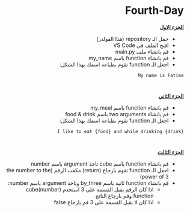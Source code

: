 
<div dir=rtl> 


<h1>Fourth-Day</h1>


<p dir="rtl">
 <strong><a href="https://docs.google.com/document/d/1stcvqGYWDplD6eUdKk-LS_OkbApIlOyDXrQJ3rbIBoc/edit">الجزء الاول</a></strong></p>
  
  
  
- حمل الـ repository (هذا الفولدر)
- افتح الملف في VS Code
- قم بانشاء ملف main.py
- قم بانشاء function باسم my_name 
- اجعل الـ function تقوم بطباعة اسمك بهذا الشكل:

<div>

```
My name is Fatima
```

</div>

 <h1></h1>
<p dir="rtl">
<strong><a href="https://docs.google.com/document/d/1sA89c0LxxoBCoTHY9UvwdLftiFQ1g3EhAYEMoltLLTg/edit#">الجزء الثاني</a></strong></p>

- قم بانشاء function باسم my_meal 
- قم بانشاء two arguments باسم food & drink 
- اجعل الـ function تقوم بطباعة اسمك بهذا الشكل:

<div>

```
I like to eat {food} and while drinking {drink}
```

</div>

 <h1></h1>
<p dir="rtl">
<strong><a href="https://docs.google.com/document/d/1BA8t5-qKIBhLCSQFKYVx9syLgFAapT6lXDlLHpM0jmg/edit">الجزء الثالث</a></strong></p>
 
- قم بانشاء function باسم cube تاخذ argument باسم number 
- اجعل الـ function تقوم بارجاع (return) مكعب الرقم (the number to the power of 3)
- قم بانشاء function ثانية باسم by_three وتاخذ argument باسم number:
  - اذا كان الرقم يقبل القسمة على 3 استخدم cube(number) function وقم بارجاع الناتج
  - اذا كان لا يقبل القسمة على 3 قم بارجاع false

 
</div>
